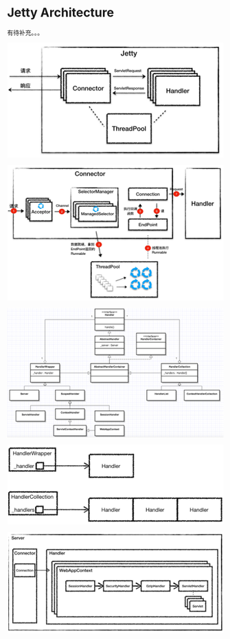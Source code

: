 # Jetty Architecture

有待补充。。。

![](../../.gitbook/assets/image%20%28140%29.png)

![](../../.gitbook/assets/image%20%2895%29.png)

![](../../.gitbook/assets/image%20%2821%29.png)

![](../../.gitbook/assets/image%20%28145%29.png)

![](../../.gitbook/assets/image%20%28131%29.png)



